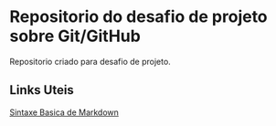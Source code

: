 # Repositorio do desafio de projeto sobre Git/GitHub
Repositorio criado para desafio de projeto.

## Links Uteis 
[Sintaxe Basica de Markdown](https://www.markdownguide.org/basic-syntax/)
